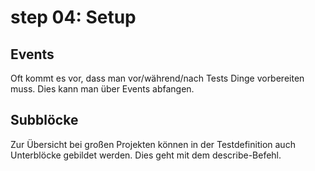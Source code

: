 # step 04: Setup
## Events
Oft kommt es vor, dass man vor/während/nach Tests Dinge vorbereiten muss.
Dies kann man über Events abfangen.

## Subblöcke
Zur Übersicht bei großen Projekten können in der Testdefinition auch Unterblöcke gebildet werden.
Dies geht mit dem describe-Befehl.
